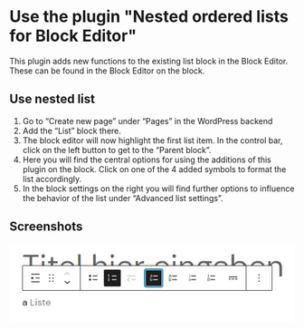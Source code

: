 # Use the plugin "Nested ordered lists for Block Editor"

This plugin adds new functions to the existing list block in the Block Editor. These can be found in the Block Editor on the block.

## Use nested list

1. Go to “Create new page” under “Pages” in the WordPress backend
2. Add the “List” block there.
3. The block editor will now highlight the first list item. In the control bar, click on the left
   button to get to the “Parent block”.
4. Here you will find the central options for using the additions of this plugin on the block. Click on one
   of the 4 added symbols to format the list accordingly.
5. In the block settings on the right you will find further options to influence the behavior of the list
   under “Advanced list settings”.

## Screenshots

[![List control of the block List](gfx/list_control.png)](https://github.com/threadi/nested-ordered-lists-block-editor/blob/main/docs/gfx/list_control.png)
